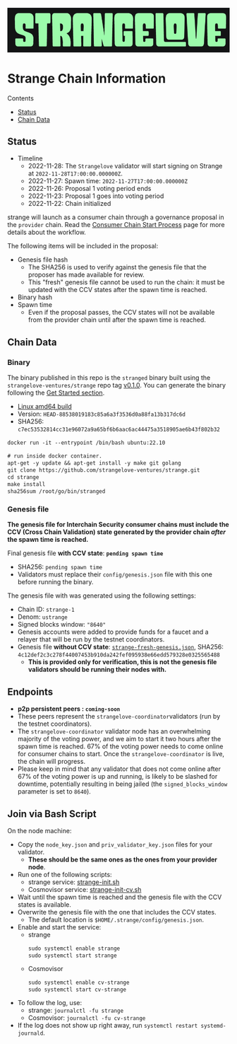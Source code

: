 ![Strangelove logo](https://raw.githubusercontent.com/strangelove-ventures/goc-public/main/sl.png)
# Strange Chain Information

Contents

* [Status](#status)
* [Chain Data](#chain-data)

## Status

* Timeline
  * 2022-11-28: The `Strangelove` validator will start signing on Strange at `2022-11-28T17:00:00.000000Z`.
  * 2022-11-27: Spawn time: `2022-11-27T17:00:00.000000Z`
  * 2022-11-26: Proposal 1 voting period ends
  * 2022-11-23: Proposal 1 goes into voting period
  * 2022-11-22: Chain initialized

strange will launch as a consumer chain through a governance proposal in the `provider` chain. Read the [Consumer Chain Start Process](/docs/Consumer-Chain-Start-Process.md) page for more details about the workflow.

The following items will be included in the proposal:
* Genesis file hash
  * The SHA256 is used to verify against the genesis file that the proposer has made available for review.
  * This "fresh" genesis file cannot be used to run the chain: it must be updated with the CCV states after the spawn time is reached.
* Binary hash
* Spawn time
  * Even if the proposal passes, the CCV states will not be available from the provider chain until after the spawn time is reached.

## Chain Data

### Binary

The binary published in this repo is the `stranged` binary built using the `strangelove-ventures/strange` repo tag [v0.1.0](https://github.com/strangelove-ventures/strange/releases/tag/v0.1.0). You can generate the binary following the [Get Started section](https://github.com/strangelove-ventures/strange/tree/v0.1.0#get-started).

  * [Linux amd64 build](stranged)
  * Version: `HEAD-88538019183c85a6a3f3536d0a88fa13b317dc6d`
  * SHA256: `c7ec53532814cc31e96072a9a65bf6b6aac6ac44475a3518905ae6b43f802b32`

  ```
  docker run -it --entrypoint /bin/bash ubuntu:22.10
  ```
  ```
  # run inside docker container.
  apt-get -y update && apt-get install -y make git golang
  git clone https://github.com/strangelove-ventures/strange.git
  cd strange
  make install
  sha256sum /root/go/bin/stranged
  ```

### Genesis file

**The genesis file for Interchain Security consumer chains must include the CCV (Cross Chain Validation) state generated by the provider chain _after_ the spawn time is reached.**

Final genesis file **with CCV state**: **`pending spawn time`**
- SHA256: `pending spawn time`
- Validators must replace their `config/genesis.json` file with this one before running the binary.

The genesis file with was generated using the following settings:

* Chain ID: `strange-1`
* Denom: `ustrange`
* Signed blocks window: `"8640"`
* Genesis accounts were added to provide funds for a faucet and a relayer that will be run by the testnet coordinators.
* Genesis file **without CCV state**: [`strange-fresh-genesis.json`](strange-fresh-genesis.json), SHA256: `4c12def2c3c278f44007453b910da242fef095938e66edd579328e0325565488`
  * **This is provided only for verification, this is not the genesis file validators should be running their nodes with.**

## Endpoints

* **p2p persistent peers : `coming-soon`**
* These peers represent the `strangelove-coordinator`validators (run by the testnet coordinators). 
* The `strangelove-coordinator` validator node has an overwhelming majority of the voting power, and we aim to start it two hours after the spawn time is reached. 67% of the voting power needs to come online for consumer chains to start. Once the `strangelove-coordinator` is live, the chain will progress.
* Please keep in mind that any validator that does not come online after 67% of the voting power is up and running, is likely to be slashed for downtime, potentially resulting in being jailed (the `signed_blocks_window` parameter is set to `8640`).

## Join via Bash Script

On the node machine:
- Copy the `node_key.json` and `priv_validator_key.json` files for your validator.
  - **These should be the same ones as the ones from your provider node**.
- Run one of the following scripts:
  - strange service: [strange-init.sh](strange-init.sh)
  - Cosmovisor service: [strange-init-cv.sh](strange-init-cv.sh)
- Wait until the spawn time is reached and the genesis file with the CCV states is available.
- Overwrite the genesis file with the one that includes the CCV states.
  - The default location is `$HOME/.strange/config/genesis.json`.
- Enable and start the service:
  - strange
    ```
    sudo systemctl enable strange
    sudo systemctl start strange
    ```
  - Cosmovisor
    ```
    sudo systemctl enable cv-strange
    sudo systemctl start cv-strange
    ```
- To follow the log, use:
  - strange: `journalctl -fu strange`
  - Cosmovisor: `journalctl -fu cv-strange`
- If the log does not show up right away, run `systemctl restart systemd-journald`.